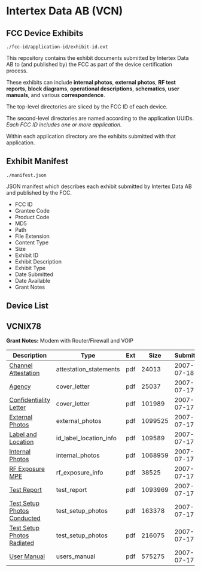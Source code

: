# Intertex Data AB (VCN)
## FCC Device Exhibits

```
./fcc-id/application-id/exhibit-id.ext
```

This repository contains the exhibit documents submitted by Intertex Data AB to (and published by) the FCC as part of the device certification process.

These exhibits can include **internal photos**, **external photos**, **RF test reports**, **block diagrams**, **operational descriptions**, **schematics**, **user manuals**, and various **correspondence**.

The top-level directories are sliced by the FCC ID of each device.

The second-level directories are named according to the application UUIDs. *Each FCC ID includes one or more application.*

Within each application directory are the exhibits submitted with that application. 

## Exhibit Manifest

```
./manifest.json
```

JSON manifest which describes each exhibit submitted by Intertex Data AB and published by the FCC.

- FCC ID
- Grantee Code
- Product Code
- MD5
- Path
- File Extension
- Content Type
- Size
- Exhibit ID
- Exhibit Description
- Exhibit Type
- Date Submitted
- Date Available
- Grant Notes

## Device List
## VCNIX78
**Grant Notes:** Modem with Router/Firewall and VOIP

| Description | Type | Ext | Size | Submitted | Available |
| ----------- | ---- | --- | ---- | --------- | --------- |
| [Channel Attestation](VCNIX78/5e376f054a63ec228d2752c475e3f687/817912.pdf) | attestation_statements | pdf | 24013 | 2007-07-18 | 2007-07-17 |
| [Agency](VCNIX78/5e376f054a63ec228d2752c475e3f687/816986.pdf) | cover_letter | pdf | 25037 | 2007-07-17 | 2007-07-17 |
| [Confidentiality Letter](VCNIX78/5e376f054a63ec228d2752c475e3f687/816987.pdf) | cover_letter | pdf | 101989 | 2007-07-17 | 2007-07-17 |
| [External Photos](VCNIX78/5e376f054a63ec228d2752c475e3f687/816989.pdf) | external_photos | pdf | 1099525 | 2007-07-17 | 2007-07-17 |
| [Label and Location](VCNIX78/5e376f054a63ec228d2752c475e3f687/816991.pdf) | id_label_location_info | pdf | 109589 | 2007-07-17 | 2007-07-17 |
| [Internal Photos](VCNIX78/5e376f054a63ec228d2752c475e3f687/816990.pdf) | internal_photos | pdf | 1068959 | 2007-07-17 | 2007-07-17 |
| [RF Exposure MPE](VCNIX78/5e376f054a63ec228d2752c475e3f687/816993.pdf) | rf_exposure_info | pdf | 38525 | 2007-07-17 | 2007-07-17 |
| [Test Report](VCNIX78/5e376f054a63ec228d2752c475e3f687/816995.pdf) | test_report | pdf | 1093969 | 2007-07-17 | 2007-07-17 |
| [Test Setup Photos Conducted](VCNIX78/5e376f054a63ec228d2752c475e3f687/816996.pdf) | test_setup_photos | pdf | 163378 | 2007-07-17 | 2007-07-17 |
| [Test Setup Photos Radiated](VCNIX78/5e376f054a63ec228d2752c475e3f687/816997.pdf) | test_setup_photos | pdf | 216075 | 2007-07-17 | 2007-07-17 |
| [User Manual](VCNIX78/5e376f054a63ec228d2752c475e3f687/816998.pdf) | users_manual | pdf | 575275 | 2007-07-17 | 2007-07-17 |

